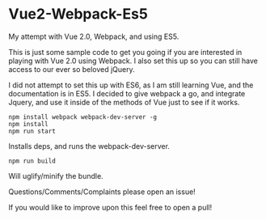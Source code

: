 # Vue2-Webpack-Es5
My attempt with Vue 2.0, Webpack, and using ES5. 

This is just some sample code to get you going if you are interested in playing with Vue 2.0 using Webpack. I also set this up so you can still have access to our ever so beloved jQuery. 

I did not attempt to set this up with ES6, as I am still learning Vue, and the documentation is in ES5. I decided to give webpack a go, and integrate Jquery, and use it inside of the methods of Vue just to see if it works. 

```
npm install webpack webpack-dev-server -g
npm install
npm run start
```
Installs deps, and runs the webpack-dev-server. 

`npm run build`

Will uglify/minify the bundle. 

Questions/Comments/Complaints please open an issue!

If you would like to improve upon this feel free to open a pull!
